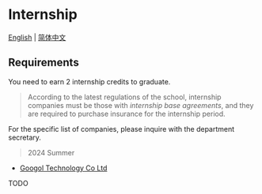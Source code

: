 # Internship

[English](./internship.md) | [简体中文](./internship_cn.md)

## Requirements

You need to earn 2 internship credits to graduate.

> According to the latest regulations of the school, internship companies must be those with *internship base agreements*, and they are required to purchase insurance for the internship period.

For the specific list of companies, please inquire with the department secretary.

> 2024 Summer 

- [Googol Technology Co Ltd](./intern/googol.md)

TODO